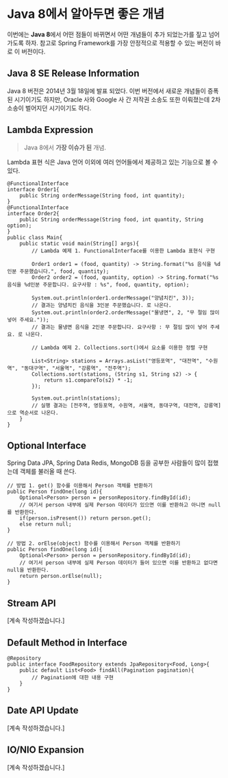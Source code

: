 # Java 8에서 알아두면 좋은 개념
이번에는 **Java 8**에서 어떤 점들이 바뀌면서 어떤 개념들이 추가 되었는가를 짚고 넘어가도록 하자. 참고로 Spring Framework를 가장 안정적으로 적용할 수 있는 버전이 바로 이 버전이다.

## Java 8 SE Release Information
Java 8 버전은 2014년 3월 18일에 발표 되었다. 이번 버전에서 새로운 개념들이 증폭된 시기이기도 하지만, Oracle 사와 Google 사 간 저작권 소송도 또한 이뤄졌는데 2차 소송이 벌어지던 시기이기도 하다.

## Lambda Expression
> Java 8에서 **가장 이슈가 된** 개념.

Lambda 표현 식은 Java 언어 이외에 여러 언어들에서 제공하고 있는 기능으로 볼 수 있다.

```
@FunctionalInterface
interface Order1{
    public String orderMessage(String food, int quantity);
}
@FunctionalInterface
interface Order2{
    public String orderMessage(String food, int quantity, String option);
}
public class Main{
    public static void main(String[] args){
        // Lambda 예제 1. FunctionalInterface를 이용한 Lambda 표현식 구현
        
        Order1 order1 = (food, quantity) -> String.format("%s 음식을 %d인분 주문했습니다.", food, quantity);
        Order2 order2 = (food, quantity, option) -> String.format("%s 음식을 %d인분 주문합니다. 요구사항 : %s", food, quantity, option);

        System.out.println(order1.orderMessage("양념치킨", 3));
        // 결과는 양념치킨 음식을 3인분 주문했습니다. 로 나온다.
        System.out.println(order2.orderMessage("물냉면", 2, "무 절임 많이 넣어 주세요."));
        // 결과는 물냉면 음식을 2인분 주문합니다. 요구사항 : 무 절임 많이 넣어 주세요. 로 나온다.

        // Lambda 예제 2. Collections.sort()에서 요소를 이용한 정렬 구현

        List<String> stations = Arrays.asList("영등포역", "대전역", "수원역", "동대구역", "서울역", "강릉역", "전주역");
        Collections.sort(stations, (String s1, String s2) -> {
            return s1.compareTo(s2) * -1;
        });

        System.out.println(stations);
        // 실행 결과는 [전주역, 영등포역, 수원역, 서울역, 동대구역, 대전역, 강릉역] 으로 역순서로 나온다.
    }
}

```
## Optional Interface

Spring Data JPA, Spring Data Redis, MongoDB 등을 공부한 사람들이 많이 접했는데 객체를 불러올 때 쓴다.
```
// 방법 1. get() 함수를 이용해서 Person 객체를 반환하기
public Person findOne(long id){
    Optional<Person> person = personRepository.findById(id);
    // 여기서 person 내부에 실제 Person 데이터가 있으면 이를 반환하고 아니면 null를 반환한다.
    if(person.isPresent()) return person.get();
    else return null;
}

// 방법 2. orElse(object) 함수를 이용해서 Person 객체를 반환하기
public Person findOne(long id){
    Optional<Person> person = personRepository.findById(id);
    // 여기서 person 내부에 실제 Person 데이터가 들어 있으면 이를 반환하고 없다면 null을 반환한다.
    return person.orElse(null);
}
```

## Stream API
[계속 작성하겠습니다.]

## Default Method in Interface
```
@Repository
public interface FoodRepository extends JpaRepository<Food, Long>{
    public default List<Food> findAll(Pagination pagination){
        // Pagination에 대한 내용 구현
    }
}
```
## Date API Update
[계속 작성하겠습니다.]

## IO/NIO Expansion
[계속 작성하겠습니다.]
